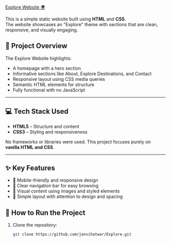 [Explore Website 🌍](https://janvihatwar.github.io/Explore/)

This is a simple static website built using **HTML** and **CSS**.  
The website showcases an "Explore" theme with sections that are clean, responsive, and visually engaging.

## 📌 Project Overview

The Explore Website highlights:

- A homepage with a hero section
- Informative sections like About, Explore Destinations, and Contact
- Responsive layout using CSS media queries
- Semantic HTML elements for structure
- Fully functional with no JavaScript

---

## 💻 Tech Stack Used

- **HTML5** – Structure and content  
- **CSS3** – Styling and responsiveness  

No frameworks or libraries were used. This project focuses purely on **vanilla HTML and CSS**.

---

## ✨ Key Features

- 📱 Mobile-friendly and responsive design  
- 🧭 Clear navigation bar for easy browsing  
- 📸 Visual content using images and styled elements  
- 🎯 Simple layout with attention to design and spacing  


## 🧪 How to Run the Project

1. Clone the repository:
   ```bash
   git clone https://github.com/janvihatwar/Explore.git
